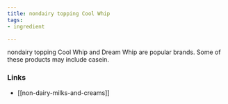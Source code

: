 ```yaml
---
title: nondairy topping Cool Whip
tags:
- ingredient

---
```

nondairy topping Cool Whip and Dream Whip are popular brands. Some of these products may include casein.

### Links

* [[non-dairy-milks-and-creams]]
